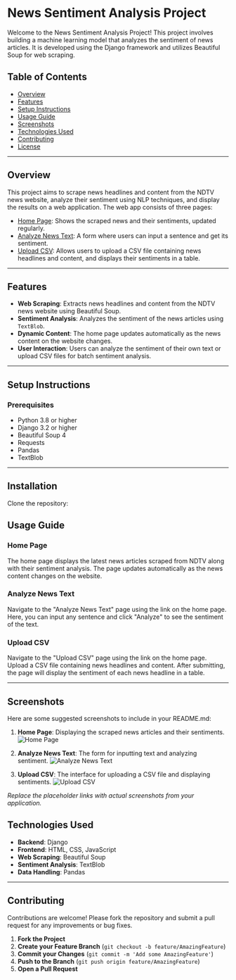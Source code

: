 # News Sentiment Analysis Project

Welcome to the News Sentiment Analysis Project! This project involves building a machine learning model that analyzes the sentiment of news articles. It is developed using the Django framework and utilizes Beautiful Soup for web scraping.

## Table of Contents
- [Overview](#overview)
- [Features](#features)
- [Setup Instructions](#setup-instructions)
- [Usage Guide](#usage-guide)
- [Screenshots](#screenshots)
- [Technologies Used](#technologies-used)
- [Contributing](#contributing)
- [License](#license)

---

## Overview

This project aims to scrape news headlines and content from the NDTV news website, analyze their sentiment using NLP techniques, and display the results on a web application. The web app consists of three pages:

- [Home Page](#home-page): Shows the scraped news and their sentiments, updated regularly.
- [Analyze News Text](#analyze-news-text): A form where users can input a sentence and get its sentiment.
- [Upload CSV](#upload-csv): Allows users to upload a CSV file containing news headlines and content, and displays their sentiments in a table.

---

## Features
- **Web Scraping**: Extracts news headlines and content from the NDTV news website using Beautiful Soup.
- **Sentiment Analysis**: Analyzes the sentiment of the news articles using `TextBlob`.
- **Dynamic Content**: The home page updates automatically as the news content on the website changes.
- **User Interaction**: Users can analyze the sentiment of their own text or upload CSV files for batch sentiment analysis.

---

## Setup Instructions

### Prerequisites
- Python 3.8 or higher
- Django 3.2 or higher
- Beautiful Soup 4
- Requests
- Pandas
- TextBlob

---

## Installation

Clone the repository:

## Usage Guide

### Home Page

The home page displays the latest news articles scraped from NDTV along with their sentiment analysis. The page updates automatically as the news content changes on the website.

### Analyze News Text

Navigate to the "Analyze News Text" page using the link on the home page. Here, you can input any sentence and click "Analyze" to see the sentiment of the text.

### Upload CSV

Navigate to the "Upload CSV" page using the link on the home page. Upload a CSV file containing news headlines and content. After submitting, the page will display the sentiment of each news headline in a table.

---

## Screenshots

Here are some suggested screenshots to include in your README.md:

1. **Home Page**: Displaying the scraped news articles and their sentiments.
   ![Home Page](screenshots/home-page.png)

2. **Analyze News Text**: The form for inputting text and analyzing sentiment.
   ![Analyze News Text](screenshots/analyze_text.png)

3. **Upload CSV**: The interface for uploading a CSV file and displaying sentiments.
   ![Upload CSV](screenshots/analyze_csv.png)

*Replace the placeholder links with actual screenshots from your application.*

## Technologies Used

- **Backend**: Django
- **Frontend**: HTML, CSS, JavaScript
- **Web Scraping**: Beautiful Soup
- **Sentiment Analysis**: TextBlob
- **Data Handling**: Pandas

---

## Contributing

Contributions are welcome! Please fork the repository and submit a pull request for any improvements or bug fixes.

1. **Fork the Project**
2. **Create your Feature Branch** (`git checkout -b feature/AmazingFeature`)
3. **Commit your Changes** (`git commit -m 'Add some AmazingFeature'`)
4. **Push to the Branch** (`git push origin feature/AmazingFeature`)
5. **Open a Pull Request**
